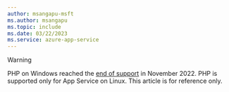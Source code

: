 ```yaml
---
author: msangapu-msft
ms.author: msangapu
ms.topic: include
ms.date: 03/22/2023
ms.service: azure-app-service
---
```


> [!WARNING]
> PHP on Windows reached the [end of support](https://github.com/Azure/app-service-linux-docs/blob/master/Runtime_Support/php_support.md#end-of-life-for-php-74) in November 2022. PHP is supported only for App Service on Linux. This article is for reference only.
